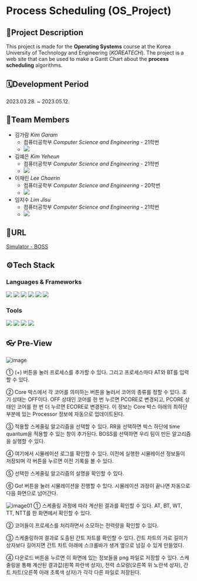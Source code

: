 # **Process Scheduling** (OS_Project)

## 📝**Project Description**
This project is made for the **Operating Systems** course at the Korea University of Technology and Engineering (*KOREATECH*). The project is a web site that can be used to make a Gantt Chart about the **process scheduling** algorithms.

## 🗓️**Development Period**
2023.03.28. ~ 2023.05.12.

## 👤**Team Members**
* 김가람 *Kim Garam*
  - 컴퓨터공학부 *Computer Science and Engineering* - 21학번
  - [<img src="https://img.shields.io/badge/garamkim83-181717?style=flat&logo=github&logoColor=white"/>](https://github.com/garamkim83)
* 김예은 *Kim Yeheun*
  - 컴퓨터공학부 *Computer Science and Engineering* - 21학번
  - [<img src="https://img.shields.io/badge/kimyeheun-181717?style=flat&logo=github&logoColor=white"/>](https://github.com/kimyeheun)
* 이채린 *Lee Chaerin*
  - 컴퓨터공학부 *Computer Science and Engineering* - 20학번
  - [<img src="https://img.shields.io/badge/Rix01-181717?style=flat&logo=github&logoColor=white"/>](https://github.com/Rix01)
* 임지수 *Lim Jisu*
  - 컴퓨터공학부 *Computer Science and Engineering* - 21학번
  - [<img src="https://img.shields.io/badge/jjimongs-181717?style=flat&logo=github&logoColor=white"/>](https://github.com/jjimongs)

## 🔗**URL**
[Simulator - BOSS](https://bossalgorithmario.pythonanywhere.com)

## ⚙️**Tech Stack**
### Languages & Frameworks
<img src="https://img.shields.io/badge/HTML5-E34F26?style=flat&logo=html5&logoColor=white"/> <img src="https://img.shields.io/badge/CSS-1572B6?style=flat&logo=CSS3&logoColor=white"/> <img src="https://img.shields.io/badge/JavaScript-F7DF1E?style=flat&logo=JavaScript&logoColor=white"/> <img src="https://img.shields.io/badge/jQuery-0769AD?style=flat&logo=jquery&logoColor=white"/> <img src="https://img.shields.io/badge/Python-3776AB?style=flat&logo=python&logoColor=white"/> <img src="https://img.shields.io/badge/Django-092E20?style=flat&logo=Django&logoColor=white"/>

### Tools
<img src="https://img.shields.io/badge/PyCharm-000000?style=flat&logo=PyCharm&logoColor=white"/> <img src="https://img.shields.io/badge/Visual Studio Code-007ACC?style=flat&logo=visualstudiocode&logoColor=white"/> <img src="https://img.shields.io/badge/Git-F05032?style=flat&logo=git&logoColor=white"/> <img src="https://img.shields.io/badge/GitHub-181717?style=flat&logo=github&logoColor=white"/>

## 👓 **Pre-View**
![image](https://github.com/user-attachments/assets/98d0a7a0-3a21-4b66-81aa-c839edb895c7)

①  (+) 버튼을 눌러 프로세스를 추가할 수 있다. 그리고 프로세스마다 AT와 BT를 입력할 수 있다.

②  Core 박스에서 각 코어를 의미하는 버튼을 눌러서 코어의 종류를 정할 수 있다. 초기 상태는 OFF이다. OFF 상태인 코어를 한 번 누르면 PCORE로 변경되고, PCORE 상태인 코어를 한 번 더 누르면 ECORE로 변경된다. 이 정보는 Core 박스 아래의 최하단 부분에 있는 Processor 정보에 자동으로 업데이트된다.

③  적용할 스케줄링 알고리즘을 선택할 수 있다. RR을 선택하면 박스 하단에 time quantum을 적용할 수 있는 창이 추가된다. BOSS를 선택하면 우리 팀이 만든 알고리즘을 실행할 수 있다.

④  여기에서 시뮬레이션 로그를 확인할 수 있다. 이전에 실행한 시뮬레이션 정보들이 저장되며 각 버튼을 누르면 이전 기록을 볼 수 있다.

⑤  선택한 스케줄링 알고리즘의 설명을 확인할 수 있다.

⑥  Go! 버튼을 눌러 시뮬레이션을 진행할 수 있다. 시뮬레이션 과정이 끝나면 자동으로 다음 화면으로 넘어간다.


![image01](https://github.com/user-attachments/assets/73d1b606-bdeb-423a-bccd-bb5fe6d34c75)
①  스케줄링 과정에 따라 계산된 결과를 확인할 수 있다. AT, BT, WT, TT, NTT를 한 화면에서 확인할 수 있다.

②  코어들이 프로세스를 처리하면서 소모하는 전력량을 확인할 수 있다.

③  스케줄링하여 결과로 도출된 간트 차트를 확인할 수 있다. 간트 차트의 가로 길이가 상자보다 길어지면 간트 차트 아래에 스크롤바가 생겨 옆으로 넘길 수 있게 만들었다.

④  다운로드 버튼을 누르면 이 화면에 있는 정보들을 png 파일로 저장할 수 있다. 스케줄링을 통해 계산된 결과값(왼쪽 파란색 상자), 전력 소모량(오른쪽 위 노란색 상자), 간트 차트(오른쪽 아래 초록색 상자)가 각각 다른 파일로 저장된다.

<!-- 아이콘은 여기서 https://simpleicons.org/ -->

